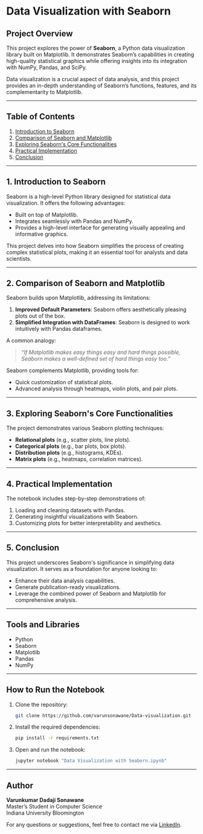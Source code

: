  # Data Visualization with Seaborn

## Project Overview

This project explores the power of **Seaborn**, a Python data visualization library built on Matplotlib. It demonstrates Seaborn’s capabilities in creating high-quality statistical graphics while offering insights into its integration with NumPy, Pandas, and SciPy. 

Data visualization is a crucial aspect of data analysis, and this project provides an in-depth understanding of Seaborn’s functions, features, and its complementarity to Matplotlib.

---

## Table of Contents
1. [Introduction to Seaborn](#1-introduction-to-seaborn)
2. [Comparison of Seaborn and Matplotlib](#2-comparison-of-seaborn-and-matplotlib)
3. [Exploring Seaborn's Core Functionalities](#3-exploring-seaborns-core-functionalities)
4. [Practical Implementation](#4-practical-implementation)
5. [Conclusion](#5-conclusion)

---

## 1. Introduction to Seaborn

Seaborn is a high-level Python library designed for statistical data visualization. It offers the following advantages:
- Built on top of Matplotlib.
- Integrates seamlessly with Pandas and NumPy.
- Provides a high-level interface for generating visually appealing and informative graphics.

This project delves into how Seaborn simplifies the process of creating complex statistical plots, making it an essential tool for analysts and data scientists.

---

## 2. Comparison of Seaborn and Matplotlib

Seaborn builds upon Matplotlib, addressing its limitations:
1. **Improved Default Parameters**: Seaborn offers aesthetically pleasing plots out of the box.
2. **Simplified Integration with DataFrames**: Seaborn is designed to work intuitively with Pandas dataframes.

A common analogy:
> *“If Matplotlib makes easy things easy and hard things possible, Seaborn makes a well-defined set of hard things easy too.”*

Seaborn complements Matplotlib, providing tools for:
- Quick customization of statistical plots.
- Advanced analysis through heatmaps, violin plots, and pair plots.

---

## 3. Exploring Seaborn's Core Functionalities

The project demonstrates various Seaborn plotting techniques:
- **Relational plots** (e.g., scatter plots, line plots).
- **Categorical plots** (e.g., bar plots, box plots).
- **Distribution plots** (e.g., histograms, KDEs).
- **Matrix plots** (e.g., heatmaps, correlation matrices).

---

## 4. Practical Implementation

The notebook includes step-by-step demonstrations of:
1. Loading and cleaning datasets with Pandas.
2. Generating insightful visualizations with Seaborn.
3. Customizing plots for better interpretability and aesthetics.

---

## 5. Conclusion

This project underscores Seaborn's significance in simplifying data visualization. It serves as a foundation for anyone looking to:
- Enhance their data analysis capabilities.
- Generate publication-ready visualizations.
- Leverage the combined power of Seaborn and Matplotlib for comprehensive analysis.

---

## Tools and Libraries

- Python
- Seaborn
- Matplotlib
- Pandas
- NumPy

---

## How to Run the Notebook

1. Clone the repository:
   ```bash
   git clone https://github.com/varunsonawane/Data-visualization.git
   ```
2. Install the required dependencies:
   ```bash
   pip install -r requirements.txt
   ```
3. Open and run the notebook:
   ```bash
   jupyter notebook "Data Visualization with Seaborn.ipynb"
   ```

---

## Author

**Varunkumar Dadaji Sonawane**  
Master’s Student in Computer Science  
Indiana University Bloomington  


For any questions or suggestions, feel free to contact me via [LinkedIn](https://www.linkedin.com/in/varunsonawane).


